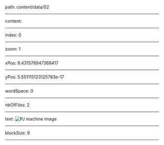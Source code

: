 path: content/data/02

----

content: 

----

index: 0

----

zoom: 1

----

xPos: 9.431578947368417

----

yPos: 5.551115123125783e-17

----

wordSpace: 0

----

nbOfFiles: 2

----

text: ![PJ machine image](data/02/01.jpg)





----

blockSize: 9

----

